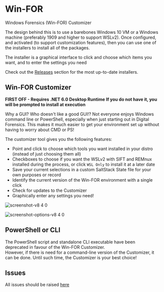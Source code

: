 # Win-FOR

Windows Forensics (Win-FOR) Customizer

The design behind this is to use a barebones Windows 10 VM or a Windows machine (preferably 1909 and higher to support WSLv2).
Once configured, and activated (to support customization features), then you can use one of the installers to
install all of the packages.  

The installer is a graphical interface to click and choose which items you want, and to enter the settings you need

Check out the [Releases](https://github.com/digitalsleuth/WIN-FOR/releases) section for the most up-to-date installers.

## Win-FOR Customizer

**FIRST OFF - Requires .NET 6.0 Desktop Runtime**
**If you do not have it, you will be prompted to install at execution**

Why a GUI? Who doesn't like a good GUI!?
Not everyone enjoys Windows command line or PowerShell, especially when just starting out in Digital Forensics.
This makes it much easier to get your environment set up without having to worry about CMD or PS!

The customizer tool gives you the following features:

- Point and click to choose which tools you want installed in your distro (instead of just choosing them all)
- Checkboxes to choose if you want the WSLv2 with SIFT and REMnux installed during the process, or click `WSL Only` to install it at a later date
- Save your current selections in a custom SaltStack State file for your own purposes or record
- Identify the current version of the Win-FOR environment with a single click
- Check for updates to the Customizer
- Graphically enter any settings you need!

![screenshot-v8 4 0](https://github.com/digitalsleuth/WIN-FOR/raw/main/images/screenshot-v8.4.0.png)

![screenshot-options-v8 4 0](https://github.com/digitalsleuth/WIN-FOR/raw/main/images/screenshot-options-v8.4.0.png)


## PowerShell or CLI

The PowerShell script and standalone CLI executable have been deprecated in favour of the Win-FOR Customizer.  
However, if there is need for a command-line version of the Customizer, it can be done. Until such time, the Customizer is your best choice!

## Issues

All issues should be raised [here](https://github.com/digitalsleuth/WIN-FOR/Issues)

